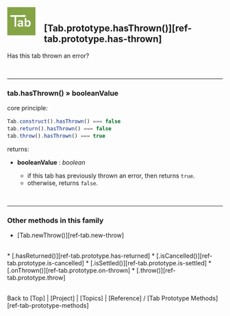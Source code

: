 <a name="top" ></a>

<img src="../img/tab-logo128.png" alt="Tab logo" align="left" style="float:left; margin-top:-22px;" height="66" /><img src="../img/1x1.png" align="left" style="float:left;" height="44" width="20" />
## [Tab.prototype.hasThrown()][ref-tab.prototype.has-thrown]

Has this tab thrown an error?

<br />

---
### tab.hasThrown() » booleanValue

core principle:

````javascript
Tab.construct().hasThrown() === false
tab.return().hasThrown() === false
tab.throw().hasThrown() === true
````

returns:
*   **booleanValue** : *boolean*
    
    *   if this tab has previously thrown an error, then returns `true`.
    *   otherwise, returns `false`.

<br />

---
### Other methods in this family

*   [Tab.newThrow()][ref-tab.new-throw]
<br />
*   [.hasReturned()][ref-tab.prototype.has-returned]
*   [.isCancelled()][ref-tab.prototype.is-cancelled]
*   [.isSettled()][ref-tab.prototype.is-settled]
*   [.onThrown()][ref-tab.prototype.on-thrown]
*   [.throw()][ref-tab.prototype.throw]



<br /> Back to [Top] | [Project] | [Topics] | [Reference] / [Tab Prototype Methods][ref-tab-prototype-methods] <br />
